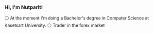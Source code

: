 ### Hi, I'm Nutparit!


⚪️ At the moment I'm doing a Bachelor's degree in Computer Science at Kasetsart University.
⚪️ Trader in the forex market
